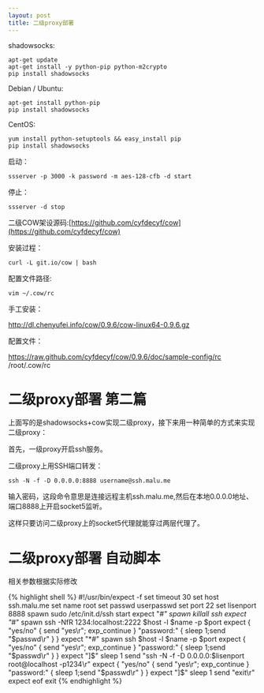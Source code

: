 ```yaml
---
layout: post
title: 二级proxy部署
---
```


shadowsocks:

    apt-get update
    apt-get install -y python-pip python-m2crypto
    pip install shadowsocks

Debian / Ubuntu:

    apt-get install python-pip
    pip install shadowsocks

CentOS:

    yum install python-setuptools && easy_install pip
    pip install shadowsocks

启动：

    ssserver -p 3000 -k password -m aes-128-cfb -d start

停止：

    ssserver -d stop



二级COW架设源码:[https://github.com/cyfdecyf/cow](https://github.com/cyfdecyf/cow)

安装过程：

    curl -L git.io/cow | bash

配置文件路径:

    vim ~/.cow/rc



手工安装：

http://dl.chenyufei.info/cow/0.9.6/cow-linux64-0.9.6.gz

配置文件：

https://raw.github.com/cyfdecyf/cow/0.9.6/doc/sample-config/rc /root/.cow/rc



# 二级proxy部署 第二篇

上面写的是shadowsocks+cow实现二级proxy，接下来用一种简单的方式来实现二级proxy：

首先，一级proxy开启ssh服务。

二级proxy上用SSH端口转发：

	ssh -N -f -D 0.0.0.0:8888 username@ssh.malu.me

输入密码，这段命令意思是连接远程主机ssh.malu.me,然后在本地0.0.0.0地址、端口8888上开启socket5监听。

这样只要访问二级proxy上的socket5代理就能穿过两层代理了。

# 二级proxy部署 自动脚本

相关参数根据实际修改

{% highlight shell %}
#!/usr/bin/expect -f
set timeout 30
set host ssh.malu.me
set name root
set passwd userpasswd
set port 22
set lisenport 8888
spawn sudo /etc/init.d/ssh start
expect "*#"
spawn killall ssh
expect "*#"
spawn ssh -NfR 1234:localhost:2222 $host -l $name -p $port
expect {
	"yes/no" { send "yes\r"; exp_continue }
	"password:" { sleep 1;send "$passwd\r" }
}
expect "*#"
spawn ssh $host -l $name -p $port
expect {
	"yes/no" { send "yes\r"; exp_continue }
	"password:" { sleep 1;send "$passwd\r" }
}
expect "]$"
sleep 1
send "ssh -N -f -D 0.0.0.0:$lisenport root@localhost -p1234\r"
expect {
	"yes/no" { send "yes\r"; exp_continue }
	"password:" { sleep 1;send "$passwd\r" }
}
expect  "]$"
sleep 1
send "exit\r"
expect eof
exit
{% endhighlight %}
